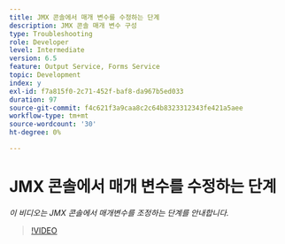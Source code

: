 ```yaml
---
title: JMX 콘솔에서 매개 변수를 수정하는 단계
description: JMX 콘솔 매개 변수 구성
type: Troubleshooting
role: Developer
level: Intermediate
version: 6.5
feature: Output Service, Forms Service
topic: Development
index: y
exl-id: f7a815f0-2c71-452f-baf8-da967b5ed033
duration: 97
source-git-commit: f4c621f3a9caa8c2c64b8323312343fe421a5aee
workflow-type: tm+mt
source-wordcount: '30'
ht-degree: 0%

---
```



# JMX 콘솔에서 매개 변수를 수정하는 단계

*이 비디오는 JMX 콘솔에서 매개변수를 조정하는 단계를 안내합니다.*

>[!VIDEO](https://video.tv.adobe.com/v/335554?quality=12&learn=on)
